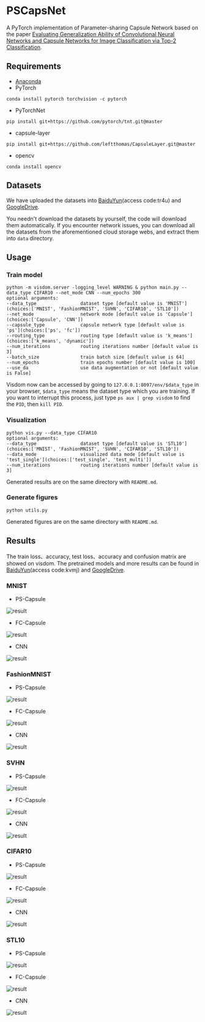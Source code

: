 # PSCapsNet
A PyTorch implementation of Parameter-sharing Capsule Network based on the paper [Evaluating Generalization Ability of Convolutional Neural Networks and Capsule Networks for Image Classification via Top-2 Classification](https://arxiv.org/abs/1901.10112).

## Requirements
* [Anaconda](https://www.anaconda.com/download/)
* PyTorch
```
conda install pytorch torchvision -c pytorch
```
* PyTorchNet
```
pip install git+https://github.com/pytorch/tnt.git@master
```
* capsule-layer
```
pip install git+https://github.com/leftthomas/CapsuleLayer.git@master
```
- opencv
```
conda install opencv
```

## Datasets
We have uploaded the datasets into [BaiduYun](https://pan.baidu.com/s/1wryLfOmzDnvtm28jmJhyLg)(access code:tr4u) and 
[GoogleDrive](https://drive.google.com/open?id=12LBRtmvGcJtDRqyvpk_vN-jBs0ccu1bM). 

You needn't download the datasets by yourself, the code will download them automatically.
If you encounter network issues, you can download all the datasets from the aforementioned cloud storage webs, 
and extract them into `data` directory.

## Usage

### Train model
```
python -m visdom.server -logging_level WARNING & python main.py --data_type CIFAR10 --net_mode CNN --num_epochs 300
optional arguments:
--data_type                dataset type [default value is 'MNIST'](choices:['MNIST', 'FashionMNIST', 'SVHN', 'CIFAR10', 'STL10'])
--net_mode                 network mode [default value is 'Capsule'](choices:['Capsule', 'CNN'])
--capsule_type             capsule network type [default value is 'ps'](choices:['ps', 'fc'])
--routing_type             routing type [default value is 'k_means'](choices:['k_means', 'dynamic'])
--num_iterations           routing iterations number [default value is 3]
--batch_size               train batch size [default value is 64]
--num_epochs               train epochs number [default value is 100]
--use_da                   use data augmentation or not [default value is False]
```
Visdom now can be accessed by going to `127.0.0.1:8097/env/$data_type` in your browser, 
`$data_type` means the dataset type which you are training. If you want to interrupt 
this process, just type `ps aux | grep visdom` to find the `PID`, then `kill PID`.

### Visualization
```
python vis.py --data_type CIFAR10
optional arguments:
--data_type                dataset type [default value is 'STL10'](choices:['MNIST', 'FashionMNIST', 'SVHN', 'CIFAR10', 'STL10'])
--data_mode                visualized data mode [default value is 'test_single'](choices:['test_single', 'test_multi'])
--num_iterations           routing iterations number [default value is 3]
```
Generated results are on the same directory with `README.md`.

### Generate figures
```
python utils.py
```
Generated figures are on the same directory with `README.md`.

## Results
The train loss、accuracy, test loss、accuracy and confusion matrix are showed on visdom. The pretrained models and more results can be found in [BaiduYun](https://pan.baidu.com/s/1uG8VdgNuylrWLQbKGzQ3Jg)(access code:kvmj) and 
[GoogleDrive](https://drive.google.com/drive/folders/12LBRtmvGcJtDRqyvpk_vN-jBs0ccu1bM?usp=sharing).

### MNIST
- PS-Capsule

![result](results/MNIST_Capsule_ps.png)

- FC-Capsule

![result](results/MNIST_Capsule_fc.png)

- CNN

![result](results/MNIST_CNN.png)

### FashionMNIST
- PS-Capsule

![result](results/FashionMNIST_Capsule_ps.png)

- FC-Capsule

![result](results/FashionMNIST_Capsule_fc.png)

- CNN

![result](results/FashionMNIST_CNN.png)

### SVHN
- PS-Capsule

![result](results/SVHN_Capsule_ps.png)

- FC-Capsule

![result](results/SVHN_Capsule_fc.png)

- CNN

![result](results/SVHN_CNN.png)

### CIFAR10
- PS-Capsule

![result](results/CIFAR10_Capsule_ps.png)

- FC-Capsule

![result](results/CIFAR10_Capsule_fc.png)

- CNN

![result](results/CIFAR10_CNN.png)

### STL10
- PS-Capsule

![result](results/STL10_Capsule_ps.png)

- FC-Capsule

![result](results/STL10_Capsule_fc.png)

- CNN

![result](results/STL10_CNN.png)
